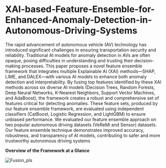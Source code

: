 # XAI-based-Feature-Ensemble-for-Enhanced-Anomaly-Detection-in-Autonomous-Driving-Systems

The rapid advancement of autonomous vehicle (AV) technology has introduced significant
challenges in ensuring transportation security and reliability. Traditional AI models for anomaly detection
in AVs are often opaque, posing difficulties in understanding and trusting their decision-making processes.
This paper proposes a novel feature ensemble framework that integrates multiple Explainable AI (XAI)
methods—SHAP, LIME, and DALEX—with various AI models to enhance both anomaly detection and
interpretability. By fusing top features identified by these XAI methods across six diverse AI models
(Decision Trees, Random Forests, Deep Neural Networks, K-Nearest Neighbors, Support Vector Machines,
and AdaBoost), the framework creates a robust and comprehensive set of features critical for detecting
anomalies. These feature sets, produced by our feature ensemble framework, are evaluated using independent
classifiers (CatBoost, Logistic Regression, and LightGBM) to ensure unbiased performance. We evaluated
our feature ensemble approach on two popular autonomous driving datasets (VeReMi and Sensor) datasets.
Our feature ensemble technique demonstrates improved accuracy, robustness, and transparency of AI
models, contributing to safer and more trustworthy autonomous driving systems


**Overview of the Framework at a Glance**

![Fusion_pls](https://github.com/user-attachments/assets/a17ff5c0-bb04-4040-a836-f6c70dd3f5d7)


